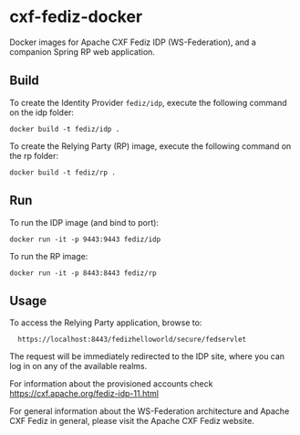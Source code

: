 # cxf-fediz-docker
Docker images for Apache CXF Fediz IDP (WS-Federation), and a companion Spring RP web application.

Build
-----

To create the Identity Provider `fediz/idp`, execute the following command on the idp folder:

    docker build -t fediz/idp .

To create the Relying Party (RP) image, execute the following command on the rp folder:

    docker build -t fediz/rp .


Run
-----
To run the IDP image (and bind to port):

    docker run -it -p 9443:9443 fediz/idp

To run the RP image: 

	docker run -it -p 8443:8443 fediz/rp


Usage
---
To access the Relying Party application, browse to:

	  https://localhost:8443/fedizhelloworld/secure/fedservlet

The request will be immediately redirected to the IDP site, where you can log in on any of the available realms. 

For information about the provisioned accounts check https://cxf.apache.org/fediz-idp-11.html

For general information about the WS-Federation architecture and Apache CXF Fediz in general, please visit the Apache CXF Fediz website.
